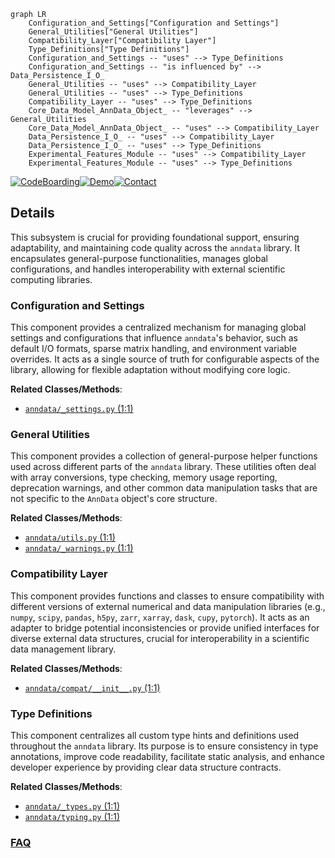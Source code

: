 ```mermaid
graph LR
    Configuration_and_Settings["Configuration and Settings"]
    General_Utilities["General Utilities"]
    Compatibility_Layer["Compatibility Layer"]
    Type_Definitions["Type Definitions"]
    Configuration_and_Settings -- "uses" --> Type_Definitions
    Configuration_and_Settings -- "is influenced by" --> Data_Persistence_I_O_
    General_Utilities -- "uses" --> Compatibility_Layer
    General_Utilities -- "uses" --> Type_Definitions
    Compatibility_Layer -- "uses" --> Type_Definitions
    Core_Data_Model_AnnData_Object_ -- "leverages" --> General_Utilities
    Core_Data_Model_AnnData_Object_ -- "uses" --> Compatibility_Layer
    Data_Persistence_I_O_ -- "uses" --> Compatibility_Layer
    Data_Persistence_I_O_ -- "uses" --> Type_Definitions
    Experimental_Features_Module -- "uses" --> Compatibility_Layer
    Experimental_Features_Module -- "uses" --> Type_Definitions
```

[![CodeBoarding](https://img.shields.io/badge/Generated%20by-CodeBoarding-9cf?style=flat-square)](https://github.com/CodeBoarding/CodeBoarding)[![Demo](https://img.shields.io/badge/Try%20our-Demo-blue?style=flat-square)](https://www.codeboarding.org/demo)[![Contact](https://img.shields.io/badge/Contact%20us%20-%20contact@codeboarding.org-lightgrey?style=flat-square)](mailto:contact@codeboarding.org)

## Details

This subsystem is crucial for providing foundational support, ensuring adaptability, and maintaining code quality across the `anndata` library. It encapsulates general-purpose functionalities, manages global configurations, and handles interoperability with external scientific computing libraries.

### Configuration and Settings
This component provides a centralized mechanism for managing global settings and configurations that influence `anndata`'s behavior, such as default I/O formats, sparse matrix handling, and environment variable overrides. It acts as a single source of truth for configurable aspects of the library, allowing for flexible adaptation without modifying core logic.


**Related Classes/Methods**:

- <a href="https://github.com/scverse/anndata/blob/main/src/anndata/_settings.py#L1-L1" target="_blank" rel="noopener noreferrer">`anndata/_settings.py` (1:1)</a>


### General Utilities
This component provides a collection of general-purpose helper functions used across different parts of the `anndata` library. These utilities often deal with array conversions, type checking, memory usage reporting, deprecation warnings, and other common data manipulation tasks that are not specific to the `AnnData` object's core structure.


**Related Classes/Methods**:

- <a href="https://github.com/scverse/anndata/blob/main/src/anndata/utils.py#L1-L1" target="_blank" rel="noopener noreferrer">`anndata/utils.py` (1:1)</a>
- <a href="https://github.com/scverse/anndata/blob/main/src/anndata/_warnings.py#L1-L1" target="_blank" rel="noopener noreferrer">`anndata/_warnings.py` (1:1)</a>


### Compatibility Layer
This component provides functions and classes to ensure compatibility with different versions of external numerical and data manipulation libraries (e.g., `numpy`, `scipy`, `pandas`, `h5py`, `zarr`, `xarray`, `dask`, `cupy`, `pytorch`). It acts as an adapter to bridge potential inconsistencies or provide unified interfaces for diverse external data structures, crucial for interoperability in a scientific data management library.


**Related Classes/Methods**:

- <a href="https://github.com/scverse/anndata/blob/main/src/anndata/compat/__init__.py#L1-L1" target="_blank" rel="noopener noreferrer">`anndata/compat/__init__.py` (1:1)</a>


### Type Definitions
This component centralizes all custom type hints and definitions used throughout the `anndata` library. Its purpose is to ensure consistency in type annotations, improve code readability, facilitate static analysis, and enhance developer experience by providing clear data structure contracts.


**Related Classes/Methods**:

- <a href="https://github.com/scverse/anndata/blob/main/src/anndata/_types.py#L1-L1" target="_blank" rel="noopener noreferrer">`anndata/_types.py` (1:1)</a>
- <a href="https://github.com/scverse/anndata/blob/main/src/anndata/typing.py#L1-L1" target="_blank" rel="noopener noreferrer">`anndata/typing.py` (1:1)</a>




### [FAQ](https://github.com/CodeBoarding/GeneratedOnBoardings/tree/main?tab=readme-ov-file#faq)